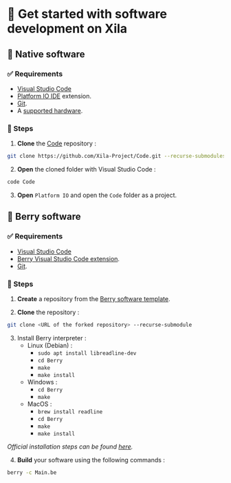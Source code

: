 # 🔧 Get started with software development on Xila

## 🔧 Native software

### ✅ Requirements

- [Visual Studio Code](https://code.visualstudio.com/)
- [Platform IO IDE](https://platformio.org/install/ide?install=vscode) extension.
- [Git](https://git-scm.com/downloads).
- A [supported hardware](../../Hardware%20reference/Supported%20hardware.md).

### 📖 Steps

1. **Clone** the [Code](https://github.com/Xila-Project/Code)  repository :
```bash
git clone https://github.com/Xila-Project/Code.git --recurse-submodules
```

2. **Open** the cloned folder with Visual Studio Code :
```bash
code Code
```

3. **Open** `Platform IO` and open the `Code` folder as a project.




## 🍓 Berry software

### ✅ Requirements

- [Visual Studio Code](https://code.visualstudio.com/)
- [Berry Visual Studio Code extension](https://marketplace.visualstudio.com/items?itemName=berry.berry).
- [Git](https://git-scm.com/downloads).

### 📖 Steps

1. **Create** a repository from the [Berry software template](https://github.com/Xila-Project/Berry_Software_Template).

2. **Clone** the repository :
```bash
git clone <URL of the forked repository> --recurse-submodule
```

3. Install Berry interpreter :
     - Linux (Debian) :
        - `sudo apt install libreadline-dev`
        - `cd Berry`
        - `make`
        - `make install`
    - Windows :
        - `cd Berry`
        - `make`
    - MacOS :
        - `brew install readline`
        - `cd Berry`
        - `make`
        - `make install` 

*Official installation steps can be found [here](https://github.com/berry-lang/berry).*

4. **Build** your software using the following commands :
```bash
berry -c Main.be
```